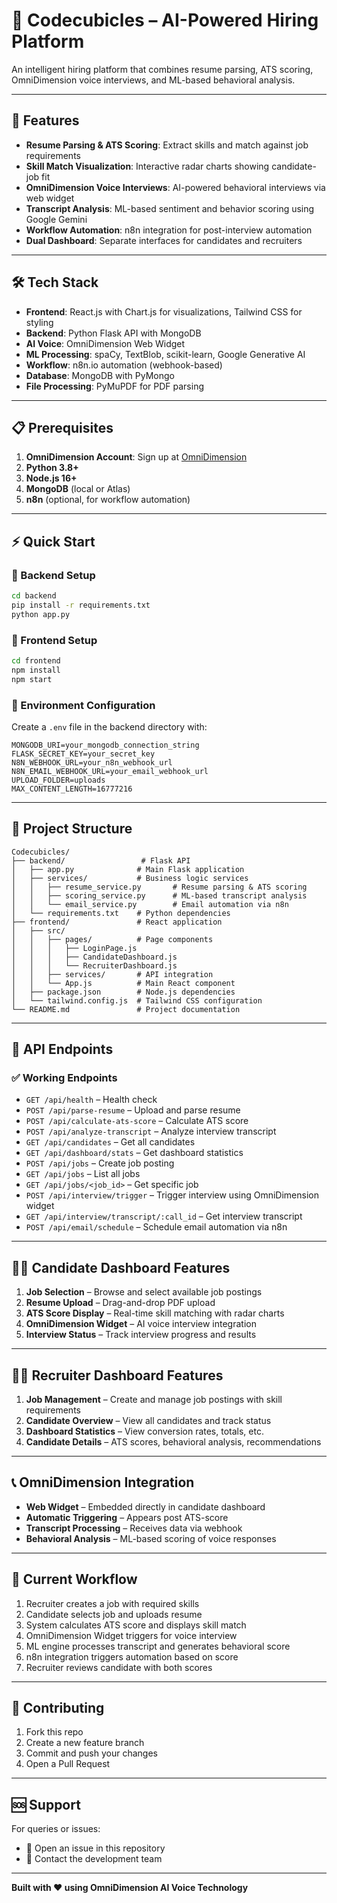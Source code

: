 # 🎯 Codecubicles – AI-Powered Hiring Platform

An intelligent hiring platform that combines resume parsing, ATS scoring, OmniDimension voice interviews, and ML-based behavioral analysis.

---

## 🚀 Features

- **Resume Parsing & ATS Scoring**: Extract skills and match against job requirements  
- **Skill Match Visualization**: Interactive radar charts showing candidate-job fit  
- **OmniDimension Voice Interviews**: AI-powered behavioral interviews via web widget  
- **Transcript Analysis**: ML-based sentiment and behavior scoring using Google Gemini  
- **Workflow Automation**: n8n integration for post-interview automation  
- **Dual Dashboard**: Separate interfaces for candidates and recruiters  

---

## 🛠 Tech Stack

- **Frontend**: React.js with Chart.js for visualizations, Tailwind CSS for styling  
- **Backend**: Python Flask API with MongoDB  
- **AI Voice**: OmniDimension Web Widget  
- **ML Processing**: spaCy, TextBlob, scikit-learn, Google Generative AI  
- **Workflow**: n8n.io automation (webhook-based)  
- **Database**: MongoDB with PyMongo  
- **File Processing**: PyMuPDF for PDF parsing  

---

## 📋 Prerequisites

1. **OmniDimension Account**: Sign up at [OmniDimension](https://www.omnidim.io/refer/code-cubicle)  
2. **Python 3.8+**  
3. **Node.js 16+**  
4. **MongoDB** (local or Atlas)  
5. **n8n** (optional, for workflow automation)  

---

## ⚡ Quick Start

### 🔹 Backend Setup
```bash
cd backend
pip install -r requirements.txt
python app.py
```

### 🔹 Frontend Setup
```bash
cd frontend
npm install
npm start
```

### 🔹 Environment Configuration

Create a `.env` file in the backend directory with:

```env
MONGODB_URI=your_mongodb_connection_string
FLASK_SECRET_KEY=your_secret_key
N8N_WEBHOOK_URL=your_n8n_webhook_url
N8N_EMAIL_WEBHOOK_URL=your_email_webhook_url
UPLOAD_FOLDER=uploads
MAX_CONTENT_LENGTH=16777216
```

---

## 📁 Project Structure

```
Codecubicles/
├── backend/                 # Flask API
│   ├── app.py              # Main Flask application
│   ├── services/           # Business logic services
│   │   ├── resume_service.py       # Resume parsing & ATS scoring
│   │   ├── scoring_service.py      # ML-based transcript analysis
│   │   └── email_service.py        # Email automation via n8n
│   └── requirements.txt    # Python dependencies
├── frontend/               # React application
│   ├── src/
│   │   ├── pages/          # Page components
│   │   │   ├── LoginPage.js
│   │   │   ├── CandidateDashboard.js
│   │   │   └── RecruiterDashboard.js
│   │   ├── services/       # API integration
│   │   └── App.js          # Main React component
│   ├── package.json        # Node.js dependencies
│   └── tailwind.config.js  # Tailwind CSS configuration
└── README.md               # Project documentation
```

---

## 🔧 API Endpoints

### ✅ Working Endpoints

- `GET /api/health` – Health check  
- `POST /api/parse-resume` – Upload and parse resume  
- `POST /api/calculate-ats-score` – Calculate ATS score  
- `POST /api/analyze-transcript` – Analyze interview transcript  
- `GET /api/candidates` – Get all candidates  
- `GET /api/dashboard/stats` – Get dashboard statistics  
- `POST /api/jobs` – Create job posting  
- `GET /api/jobs` – List all jobs  
- `GET /api/jobs/<job_id>` – Get specific job  
- `POST /api/interview/trigger` – Trigger interview using OmniDimension widget  
- `GET /api/interview/transcript/:call_id` – Get interview transcript  
- `POST /api/email/schedule` – Schedule email automation via n8n  

---

## 👨‍💻 Candidate Dashboard Features

1. **Job Selection** – Browse and select available job postings  
2. **Resume Upload** – Drag-and-drop PDF upload  
3. **ATS Score Display** – Real-time skill matching with radar charts  
4. **OmniDimension Widget** – AI voice interview integration  
5. **Interview Status** – Track interview progress and results  

---

## 🧑‍💼 Recruiter Dashboard Features

1. **Job Management** – Create and manage job postings with skill requirements  
2. **Candidate Overview** – View all candidates and track status  
3. **Dashboard Statistics** – View conversion rates, totals, etc.  
4. **Candidate Details** – ATS scores, behavioral analysis, recommendations  

---

## 📞 OmniDimension Integration

- **Web Widget** – Embedded directly in candidate dashboard  
- **Automatic Triggering** – Appears post ATS-score  
- **Transcript Processing** – Receives data via webhook  
- **Behavioral Analysis** – ML-based scoring of voice responses  

---

## 🔄 Current Workflow

1. Recruiter creates a job with required skills  
2. Candidate selects job and uploads resume  
3. System calculates ATS score and displays skill match  
4. OmniDimension Widget triggers for voice interview  
5. ML engine processes transcript and generates behavioral score  
6. n8n integration triggers automation based on score  
7. Recruiter reviews candidate with both scores  

---


## 🤝 Contributing

1. Fork this repo  
2. Create a new feature branch  
3. Commit and push your changes  
4. Open a Pull Request  

---


## 🆘 Support

For queries or issues:

- 📌 Open an issue in this repository  
- 📧 Contact the development team  

---

**Built with ❤️ using OmniDimension AI Voice Technology**
